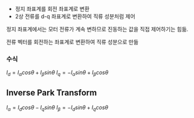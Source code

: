 - 정지 좌표계를 회전 좌표계로 변환
- 2상 전류를 d-q 좌표계로 변환하여 직류 성분처럼 제어

정지 좌표계에서는 모터 전류가 계속 변하므로 진동하는 값을 직접 제어하기는 힘듦.

전류 벡터를 회전하는 좌표계로 변환하여 직류 성분으로 만듦

### 수식
$I_d=I_{\alpha}cos{\theta}+I_{\beta}sin{\theta}$
$I_q=-I_{\alpha}sin{\theta}+I_{\beta}cos{\theta}$


## Inverse Park Transform
$I_{\alpha}=I_dcos{\theta}-I_qsin{\theta}$
$I_{\beta}=-I_dsin{\theta}+I_qcos{\theta}$

